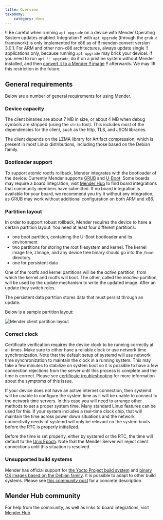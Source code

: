 ```yaml
---
title: Overview
taxonomy:
    category: docs
---
```



<!--AUTOVERSION: "mender-convert version %"/mender-convert-->
<!-- See MEN-4983 -->
!! Be careful when running `apt upgrade` on a device with Mender Operating System updates enabled. Integration
!! with `apt upgrade` (through the `grub.d` framework) is only implemented for x86 as of
!! mender-convert version 3.0.1. For ARM and other non-x86 architectures, always update single
!! applications only, because running `apt upgrade` may brick your device!. If you need to run `apt
!! upgrade`, do it on a pristine system without Mender installed, and then [convert it to a Mender
!! image](../../04.Operating-System-updates-Debian-family/02.Convert-a-Mender-Debian-image/docs.md)
!! afterwards. We may lift this restriction in the future.


## General requirements

Below are a number of general requirements for using Mender.


### Device capacity

The client binaries are about 7 MB in size, or about 4 MB when debug symbols are
stripped (using the `strip` tool). This includes most of the dependencies for
the client, such as the http, TLS, and JSON libraries.

The client depends on the LZMA library for Artifact compression, which is
present in most Linux distributions, including those based on the Debian family.


### Bootloader support

To support atomic rootfs rollback, Mender integrates with the bootloader of the device. Currently
Mender supports [GRUB](https://www.gnu.org/software/grub/?target=_blank) and
[U-Boot](http://www.denx.de/wiki/U-Boot?target=_blank). Some boards may require a board integration;
visit [Mender Hub](https://hub.mender.io/?target=_blank) to find board integrations that community
members have submitted. If no board integration is available for your board, we recommend you
try it without any integration, as GRUB may work without additional configuration on both ARM and x86.


### Partition layout

In order to support robust rollback, Mender requires the device to have a certain partition layout.
You need at least four different partitions:
* one boot partition, containing the U-Boot bootloader and its environment
* two partitions for storing the root filesystem and kernel. The kernel image file, zImage, and any device tree binary should go into the `/boot` directory.
* one for persistent data

One of the rootfs and kernel partitions will be the *active* partition, from which the kernel and rootfs will boot.
The other, called the *inactive* partition, will be used by the update mechanism to write the updated image.
After an update they switch roles.

The persistent data partition stores data that must persist through an update.

Below is a sample partition layout:

![Mender client partition layout](mender_client_partition_layout.png)


### Correct clock

Certificate verification requires the device clock to be running correctly at all times.
Make sure to either have a reliable clock or use network time synchronization.
Note that the default setup of systemd will use network time
synchronization to maintain the clock in a running system. This may
take a few minutes to stabilize on system boot so it is possible
to have a few connection rejections from the server until this process
is complete and the time is correct. Please see [certificate troubleshooting](../../301.Troubleshoot/03.Mender-Client/docs.md#certificate-expired-or-not-yet-valid) for more information about the symptoms of this issue.

If your device does not have an active internet connection, then systemd
will be unable to configure the system time as it will be unable to connect
to the network time servers. In this case you will need to arrange other
methods to set a proper system time. Many standard Linux features can be
used for this. If your system includes a real-time clock chip, that will maintain the time
across power down situations and the network connectivity needs of systemd
will only be relevant on the system boots before the RTC is properly
initialized.

Before the time is set properly, either by systemd or the RTC, the time will
default to the [Unix Epoch](https://en.wikipedia.org/wiki/Unix_time?target=_blank). Note
that the Mender Server will reject client connections until this
situation is resolved.


### Unsupported build systems

Mender has official support for [the Yocto Project build system](../../05.Operating-System-updates-Yocto-Project/chapter.md) and [binary OS images based on the Debian family](../chapter.md). It is possible to adapt to other build systems. Please see [this community post](https://hub.mender.io/t/mender-from-scratch?target=_blank) for a concrete description.


## Mender Hub community

For help from the community, as well as links to board integrations, visit [Mender
Hub](https://hub.mender.io/?target=_blank).

